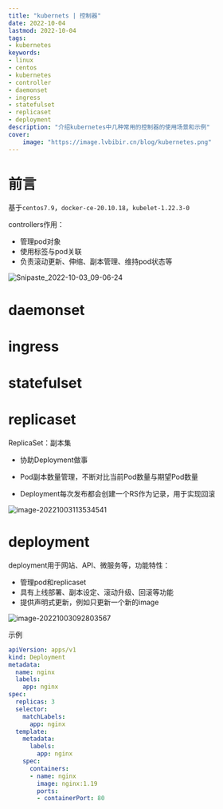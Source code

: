 ```yaml
---
title: "kubernets | 控制器" 
date: 2022-10-04
lastmod: 2022-10-04
tags: 
- kubernetes
keywords:
- linux
- centos
- kubernetes
- controller
- daemonset
- ingress
- statefulset
- replicaset
- deployment
description: "介绍kubernetes中几种常用的控制器的使用场景和示例" 
cover:
    image: "https://image.lvbibir.cn/blog/kubernetes.png" 
---
```

# 前言

基于`centos7.9`，`docker-ce-20.10.18`，`kubelet-1.22.3-0`

controllers作用：

- 管理pod对象
- 使用标签与pod关联
- 负责滚动更新、伸缩、副本管理、维持pod状态等

![Snipaste_2022-10-03_09-06-24](https://image.lvbibir.cn/blog/Snipaste_2022-10-03_09-06-24.png)

# daemonset

# ingress

# statefulset

# replicaset

ReplicaSet：副本集

- 协助Deployment做事

- Pod副本数量管理，不断对比当前Pod数量与期望Pod数量

- Deployment每次发布都会创建一个RS作为记录，用于实现回滚

![image-20221003113534541](https://image.lvbibir.cn/blog/image-20221003113534541.png)

# deployment

deployment用于网站、API、微服务等，功能特性：

- 管理pod和replicaset
- 具有上线部署、副本设定、滚动升级、回滚等功能
- 提供声明式更新，例如只更新一个新的image

![image-20221003092803567](https://image.lvbibir.cn/blog/image-20221003092803567.png)

示例

```yaml
apiVersion: apps/v1
kind: Deployment
metadata:
  name: nginx
  labels:
    app: nginx
spec:
  replicas: 3
  selector:
    matchLabels:
      app: nginx
  template:
    metadata:
      labels:
        app: nginx
    spec:
      containers:
      - name: nginx
        image: nginx:1.19
        ports:
        - containerPort: 80
```
